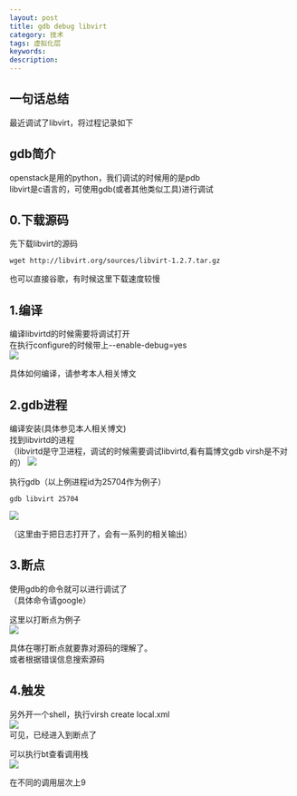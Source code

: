 ```yaml
---
layout: post
title: gdb debug libvirt
category: 技术
tags: 虚拟化层
keywords:
description: 
---
```


## 一句话总结 ##

最近调试了libvirt，将过程记录如下 

## gdb简介 ##

openstack是用的python，我们调试的时候用的是pdb  
libvirt是c语言的，可使用gdb(或者其他类似工具)进行调试  

## 0.下载源码 ##

先下载libvirt的源码  

    wget http://libvirt.org/sources/libvirt-1.2.7.tar.gz

也可以直接谷歌，有时候这里下载速度较慢  

## 1.编译 ##

编译libvirtd的时候需要将调试打开  
在执行configure的时候带上--enable-debug=yes  
![](http://i.imgur.com/P2vbcxL.png)

具体如何编译，请参考本人相关博文  

## 2.gdb进程 ##

编译安装(具体参见本人相关博文)  
找到libvirtd的进程  
（libvirtd是守卫进程，调试的时候需要调试libvirtd,看有篇博文gdb virsh是不对的）
![](http://i.imgur.com/PWo6Ain.png)

执行gdb（以上例进程id为25704作为例子）

    gdb libvirt 25704

![](http://i.imgur.com/ehErYQQ.png)

（这里由于把日志打开了，会有一系列的相关输出）

## 3.断点 ##

使用gdb的命令就可以进行调试了  
（具体命令请google）

这里以打断点为例子  
![](http://i.imgur.com/tow5zSf.png)

具体在哪打断点就要靠对源码的理解了。  
或者根据错误信息搜索源码  

## 4.触发 ##

另外开一个shell，执行virsh create local.xml  
![](http://i.imgur.com/dJbBaXQ.png)  
可见，已经进入到断点了  

可以执行bt查看调用栈  
![](http://i.imgur.com/jsq0Kax.png)

在不同的调用层次上9